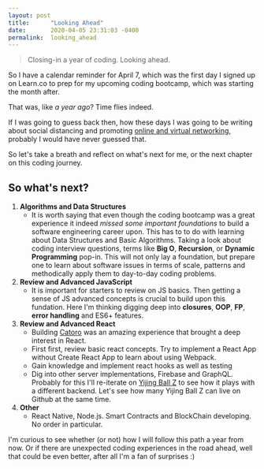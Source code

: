```yaml
---
layout: post
title:      "Looking Ahead"
date:       2020-04-05 23:31:03 -0400
permalink:  looking_ahead
---
```


> Closing-in a year of coding. Looking ahead. 

So I have a calendar reminder for April 7, which was the first day I signed up on Learn.co to prep for my upcoming coding bootcamp, which was starting the month after. 

That was, like *a year ago*? Time flies indeed.

If I was going to guess back then, how these days I was going to be writing about social distancing and promoting [online and virtual networking](https://medium.com/@fbohorqu/stuck-at-home-join-these-tech-business-conferences-events-online-and-free-9e5a5843d80b), probably I would have never guessed that.

So let's take a breath and reflect on what's next for me, or the next chapter on this coding journey.

## So what's next?

1. **Algorithms and Data Structures**
   - It is worth saying that even though the coding bootcamp was a great experience it indeed *missed some important foundations* to build a software engineering career upon. This has to to do with learning about Data Structures and Basic Algorithms. Taking a look about coding interview questions, terms like **Big O**, **Recursion**, or **Dynamic Programming** pop-in. This will not only lay a foundation, but prepare one to learn about software issues in terms of scale, patterns and methodically apply them to day-to-day coding problems.
2. **Review and Advanced JavaScript**
    - It is important for starters to review on JS basics. Then getting a sense of JS advanced concepts is crucial to build upon this fundation. Here I'm thinking digging deep into **closures**, **OOP**, **FP**, **error handling** and ES6+ features.
3. **Review and Advanced React**
    - Building [Catoro](https://catoro.now.sh/) was an amazing experience that brought a deep interest in React.
    - First first, review basic react concepts. Try to implement a React App without Create React App to learn about using Webpack.
    - Gain knowledge and implement react hooks as well as testing
    - Dig into other server implementations, Firebase and GraphQL. Probably for this I'll re-iterate on [Yijing Ball Z](https://yijingballz.herokuapp.com/) to see how it plays with a different backend. Let's see how many Yijing Ball Z can live on Github at the same time. 
4. **Other**
   - React Native, Node.js. Smart Contracts and BlockChain developing. No order in particular.

I'm curious to see whether (or not) how I will follow this path a year from now. Or if there are unexpected coding experiences in the road ahead, well that could be even better, after all I'm a fan of surprises :)
